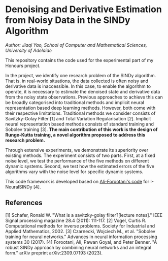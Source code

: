 # Denoising and Derivative Estimation from Noisy Data in the SINDy Algorithm

*Author: Jiaqi Yao, School of Computer and Mathematical Sciences, University of Adelaide*

This repository contains the code used for the experimental part of my Honours project.

In the project, we identify one research problem of the SINDy algorithm. That is. in real-world situations, the data collected is often noisy and derivative data is inaccessible. In this case, to enable the algorithm to operate, it is necessary to estimate the denoised state and derivative data from the noisy state observations. Previous approaches to achieve this can be broadly categorised into traditional methods and implicit neural representation based deep learning methods. However, both come with their respective limitations. Traditional methods we consider consists of Savitzky-Golay Filter [1] and Total Variation Regularisation [2]. Implicit neural representation based methods consists of standard training and Sobolev training [3]. **The main contribution of this work is the design of Runge-Kutta training, a novel algorithm proposed to address this research problem.** 

Through extensive experiments, we demonstrate its superiority over existing methods. The experiment consists of two parts. First, at a fixed noise level, we test the performance of the five methods on different dynamic systems. Second, we test how the estimated errors of the five algorithms vary with the noise level for specific dynamic systems.

This code framework is developed based on [Ali-Forootani's code](https://github.com/Ali-Forootani/iNeural_SINDy_paper) for I-NeuralSINDy [4].

## References
[1] Schafer, Ronald W. "What is a savitzky-golay filter?[lecture notes]." IEEE Signal processing magazine 28.4 (2011): 111-117.
[2] Vogel, Curtis R. Computational methods for inverse problems. Society for Industrial and Applied Mathematics, 2002.
[3] Czarnecki, Wojciech M., et al. "Sobolev training for neural networks." Advances in neural information processing systems 30 (2017).
[4] Forootani, Ali, Pawan Goyal, and Peter Benner. "A robust SINDy approach by combining neural networks and an integral form." arXiv preprint arXiv:2309.07193 (2023).
